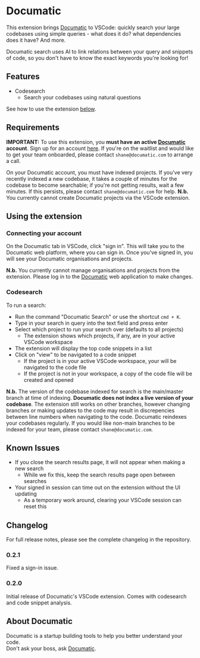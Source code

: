 # Documatic

This extension brings [Documatic] to VSCode:
quickly search your large codebases
using simple queries -
what does it do?
what dependencies does it have?
And more.

Documatic search uses AI to link relations between
your query and snippets of code,
so you don't have to know the exact keywords
you're looking for!


<!---![Demo of running a search on the Documatic extension](./resources/assets/vscode-demo.gif)--->

## Features

* Codesearch
  * Search your codebases using natural questions

See how to use the extension [below](#using-the-extension).

## Requirements

**IMPORTANT:** To use this extension,
you **must have an active [Documatic] account**.
Sign up for an account [here][documatic-app].
If you're on the waitlist
and would like to get your team onboarded,
please contact `shane@documatic.com`
to arrange a call.

On your Documatic account,
you must have indexed projects.
If you've very recently indexed a new codebase,
it takes a couple of minutes
for the codebase to become searchable;
if you're not getting results,
wait a few minutes.
If this persists,
please contact `shane@documatic.com`
for help.
**N.b.** You currently cannot create
Documatic projects via the VSCode extension.

## Using the extension

### Connecting your account

On the Documatic tab in VSCode, click "sign in".
This will take you to the Documatic web platform,
where you can sign in.
Once you've signed in,
you will see your Documatic organisations
and projects.

**N.b.** You currently cannot manage organisations
and projects from the extension.
Please log in to the [Documatic][documatic-app]
web application to make changes.

### Codesearch

To run a search:

* Run the command "Documatic Search" or use the shortcut `cmd + K`.
* Type in your search in query into the text field and press enter
* Select which project to run your search over (defaults to all projects)
  * The extension shows which projects, if any, are in your active VSCode workspace
* The extension will display the top code snippets in a list
* Click on "view" to be navigated to a code snippet
  * If the project is in your active VSCode workspace, your will be navigated to the code file
  * If the project is not in your workspace, a copy of the code file will be created and opened


**N.b.** The version of the codebase indexed for search
is the main/master branch at time of indexing.
**Documatic does not index a live version of your codebase**.
The extension still works on other branches,
however changing branches or making updates to the code
may result in discrepencies between line numbers
when navigating to the code.
Documatic reindexes your codebases regularly.
If you would like non-main branches to be indexed
for your team,
please contact `shane@documatic.com`.

## Known Issues

* If you close the search results page, it will not appear when making a new search
  * While we fix this, keep the search results page open between searches
* Your signed in session can time out on the extension without the UI updating
  * As a temporary work around, clearing your VSCode session can reset this

## Changelog

For full release notes,
please see the complete changelog
in the repository.

### 0.2.1

Fixed a sign-in issue.

### 0.2.0

Initial release of Documatic's VSCode extension.
Comes with codesearch and code snippet analysis.


## About Documatic

Documatic is a startup
building tools to help you better understand your code.\
Don't ask your boss,
ask [Documatic].


[documatic]: https://www.documatic.com
[documatic-app]: https://app.documatic.com
